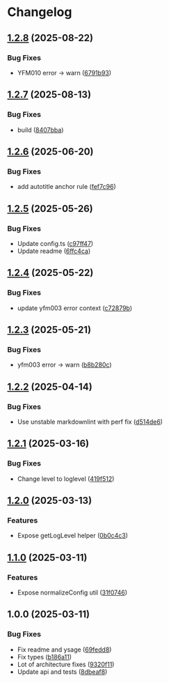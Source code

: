 # Changelog

## [1.2.8](https://github.com/diplodoc-platform/yfmlint/compare/v1.2.7...v1.2.8) (2025-08-22)


### Bug Fixes

* YFM010 error -&gt; warn ([6791b93](https://github.com/diplodoc-platform/yfmlint/commit/6791b93facef5d7118f8436f52eef143a4768bc8))

## [1.2.7](https://github.com/diplodoc-platform/yfmlint/compare/v1.2.6...v1.2.7) (2025-08-13)


### Bug Fixes

* build ([8407bba](https://github.com/diplodoc-platform/yfmlint/commit/8407bba2d43201d03dbadedfd1ed0c842e88f440))

## [1.2.6](https://github.com/diplodoc-platform/yfmlint/compare/v1.2.5...v1.2.6) (2025-06-20)


### Bug Fixes

* add autotitle anchor rule ([fef7c96](https://github.com/diplodoc-platform/yfmlint/commit/fef7c965c4bed0de2ecbf6bd1f0b8d649ffa2175))

## [1.2.5](https://github.com/diplodoc-platform/yfmlint/compare/v1.2.4...v1.2.5) (2025-05-26)


### Bug Fixes

* Update config.ts ([c97ff47](https://github.com/diplodoc-platform/yfmlint/commit/c97ff4746a4059221a89c8b97b786fc8187e6089))
* Update readme ([6ffc4ca](https://github.com/diplodoc-platform/yfmlint/commit/6ffc4cac8f364d9361f6c231845573d50005f093))

## [1.2.4](https://github.com/diplodoc-platform/yfmlint/compare/v1.2.3...v1.2.4) (2025-05-22)


### Bug Fixes

* update yfm003 error context ([c72879b](https://github.com/diplodoc-platform/yfmlint/commit/c72879bdf7329d2062f44816d2c85bf52d76a353))

## [1.2.3](https://github.com/diplodoc-platform/yfmlint/compare/v1.2.2...v1.2.3) (2025-05-21)


### Bug Fixes

* yfm003 error -&gt; warn ([b8b280c](https://github.com/diplodoc-platform/yfmlint/commit/b8b280c7e4e2231dbd94a9cc86e8d81291c3182c))

## [1.2.2](https://github.com/diplodoc-platform/yfmlint/compare/v1.2.1...v1.2.2) (2025-04-14)


### Bug Fixes

* Use unstable markdownlint with perf fix ([d514de6](https://github.com/diplodoc-platform/yfmlint/commit/d514de687507f066bb644e79797641d610b38058))

## [1.2.1](https://github.com/diplodoc-platform/yfmlint/compare/v1.2.0...v1.2.1) (2025-03-16)


### Bug Fixes

* Change level to loglevel ([419f512](https://github.com/diplodoc-platform/yfmlint/commit/419f512f34502daaaed9810e11e9d6ad6a0b5f15))

## [1.2.0](https://github.com/diplodoc-platform/yfmlint/compare/v1.1.0...v1.2.0) (2025-03-13)


### Features

* Expose getLogLevel helper ([0b0c4c3](https://github.com/diplodoc-platform/yfmlint/commit/0b0c4c30b7ff842b4125410519f4811c1101d83a))

## [1.1.0](https://github.com/diplodoc-platform/yfmlint/compare/v1.0.0...v1.1.0) (2025-03-11)


### Features

* Expose normalizeConfig util ([31f0746](https://github.com/diplodoc-platform/yfmlint/commit/31f0746086859bf099a61326e69d48c8c17a43d1))

## 1.0.0 (2025-03-11)


### Bug Fixes

* Fix readme and ysage ([69fedd8](https://github.com/diplodoc-platform/yfmlint/commit/69fedd8320a8c16112e3a24c9ea3d3adf1dbc77d))
* Fix types ([b186a11](https://github.com/diplodoc-platform/yfmlint/commit/b186a11fca760ed81acc948834e64aad537f48cb))
* Lot of architecture fixes ([9320f11](https://github.com/diplodoc-platform/yfmlint/commit/9320f113e2664f514a69eba07825f17ab4fdf1dc))
* Update api and tests ([8dbeaf8](https://github.com/diplodoc-platform/yfmlint/commit/8dbeaf80a73f01362bee10781398cecec8ffad86))
